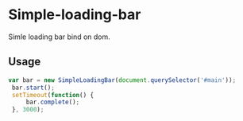 # Simple-loading-bar

Simle loading bar bind on dom.

## Usage

```javascript
var bar = new SimpleLoadingBar(document.querySelector('#main'));
 bar.start();
 setTimeout(function() {
     bar.complete();
 }, 3000);
```
